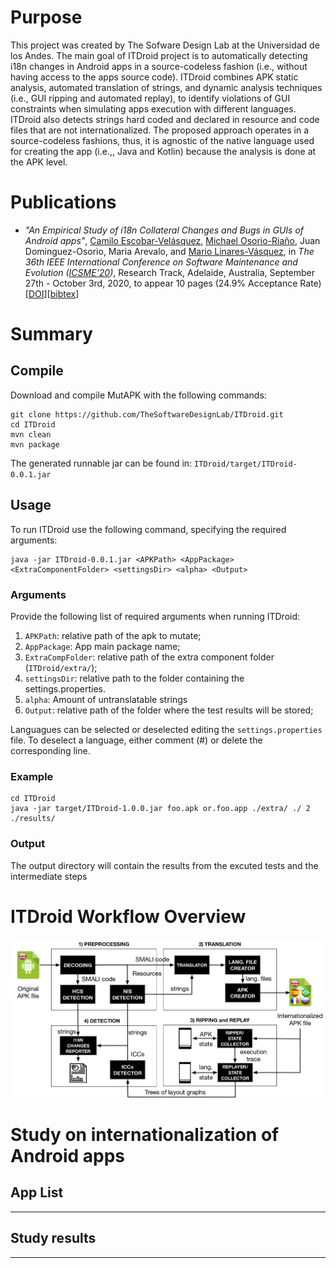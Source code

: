 # Purpose

This project was created by The Sofware Design Lab at the Universidad de los Andes. The main goal of ITDroid project is to automatically detecting i18n
changes in Android apps in a source-codeless fashion (i.e., without having access to the apps source code). ITDroid combines APK static analysis, automated translation of strings, and dynamic analysis techniques (i.e., GUI ripping and automated replay), to identify violations of GUI constraints when simulating apps execution with different languages. ITDroid also detects strings hard coded and declared in resource and code files that are not internationalized. The proposed approach operates in a source-codeless fashions, thus, it is agnostic of the native language used for creating the app (i.e.,, Java and Kotlin) because the analysis is done at the APK level.

<!-- # Video

<p align="center">
<iframe width="500" height="282" src="https://www.youtube.com/embed/p-ll9PlT0MY" frameborder="0" allow="accelerometer; autoplay; encrypted-media; gyroscope; picture-in-picture" allowfullscreen></iframe></p> -->

# Publications

- _"An Empirical Study of i18n Collateral Changes and Bugs in GUIs of Android apps"_, [Camilo Escobar-Velásquez](https://caev03.github.io), [Michael Osorio-Riaño](https://michaelosorio2017.github.io/), Juan Dominguez-Osorio, Maria Arevalo, and [Mario Linares-Vásquez](https://profesores.virtual.uniandes.edu.co/mlinaresv/en/inicio-en/), in _The 36th IEEE International Conference on Software Maintenance and Evolution ([ICSME'20](https://icsme2020.github.io/))_, Research Track, Adelaide, Australia, September 27th - October 3rd, 2020, to appear 10 pages (24.9% Acceptance Rate) [[DOI](https://doi.org/10.1109/ICSME46990.2020.00061)][[bibtex](/assets/pdfs/escobar2020itdroid.bib)]
  
# Summary
<!-- MutAPK is a mutation analysis framework for Android applications over APK Files.
MutAPK implements 35 mutation operators specifically for Android apps, covering the following categories:
- Activity/Intents
- Android Programming
- Back-End Services
- Connectivity
- Data
- Database
- General Programming
- GUI
- I/O
- Non-Functional Requirements

The complete list of mutation operators and their specification is available at the [Mutant Operators Section](http://thesoftwaredesignlab.github.io/MutAPK/#mutation-operators).
Given an Android App APK, MutAPK first extracts the Potential Fault Profile (PFP) and then automatically seeds mutants generating mutated copies of the App. -->

## Compile
Download and compile MutAPK with the following commands:
```
git clone https://github.com/TheSoftwareDesignLab/ITDroid.git
cd ITDroid
mvn clean
mvn package
```
The generated runnable jar can be found in: ``ITDroid/target/ITDroid-0.0.1.jar``

## Usage
To run ITDroid use the following command, specifying the required arguments:
```
java -jar ITDroid-0.0.1.jar <APKPath> <AppPackage> <ExtraComponentFolder> <settingsDir> <alpha> <Output>
```

### Arguments
Provide the following list of required arguments when running ITDroid:
1. ``APKPath``: relative path of the apk to mutate;
2. ``AppPackage``: App main package name;
3. ``ExtraCompFolder``:  relative path of the extra component folder (``ITDroid/extra/``);
4. ``settingsDir``: relative path to the folder containing the settings.properties.
5. ``alpha``: Amount of untranslatable strings
6. ``Output``: relative path of the folder where the test results will be stored;

Languagues can be selected or deselected editing the ``settings.properties`` file. To deselect a language, either comment (#) or delete the corresponding line.

### Example
```
cd ITDroid
java -jar target/ITDroid-1.0.0.jar foo.apk or.foo.app ./extra/ ./ 2 ./results/
```

### Output
The output directory will contain the results from the excuted tests and the intermediate steps

# ITDroid Workflow Overview

![workflow](/assets/imgs/genApproach.jpg)

<!-- ## App Processing

Using the APKTool library, MutAPK decodes the app's APK into a folder with all the resource files and the source files disassembled into SMALI files.

## Dead Code Removal

In order to identify the dead code within the app’ SMALI representation, we build the call graph of the app under analysis and identified the methods that are not called by others.

## Derivation of the Potential Fault Profile (PFP)

To extact the PFP, both XML and SMALI files of an app are statically analyzed searching for instructions that comply with the characteristics defined in the mutation operators. In the case of XML files, MutAPK goes through the content of XML files looking for matches between the file tags and the different  potential fault injection points. For SMALI files the process is based on the AST. The AST is obtained using the lexer and parser created by APKTool.

## Mutant Selection

After the PFP derivation is completed, a mapping between the mutation operators and the locations within the code identified as mutable is obtained. Using this map as input, along with the user selected technique, MutAPK generates a subset of the PFP to be used during the mutant generation process. If no selection technique is defined by the user, then, the whole set of mutants is generated.

## Mutant Generation 

As result of previous step, a pruned PFP is obtained. This PFP is used to start seeding the mutation in app copies, where they are analyzed to check if are equivalent or duplicated. If a mutant is tagged either as equivalent or duplicate, it is reported in the final csv file and its APK is not generated. In the other case, the mutants is functional and not equivalent or duplicated, its folder is used to generated the resultant mutated APK.

## Mutant Consolidation

At the end of the process, MutAPK generates a folder for each mutant, where in a positive case, contains the APK of the mutant. In the case, the mutant has being tagged as equivalent, duplicate or non-compilable, MutAPK reports the full mutated app folder for further analysis. -->

# Study on internationalization of Android apps

## App List
---

<!-- | App Name | Package Name | MutAPK Output* | 
|----------|--------------|--------|
| A2DP Volume | a2dp.Vol | [output](https://github.com/TheSoftwareDesignLab/MutAPK/tree/gh-pages/resources/execResults/a2dp.Vol)| 
| Quick Settings | com.bwx.bequick | [output](https://github.com/TheSoftwareDesignLab/MutAPK/tree/gh-pages/resources/execResults/com.bwx.bequick)|
| Book Catalogue | com.eleybourn.bookcatalogue | [output](https://github.com/TheSoftwareDesignLab/MutAPK/tree/gh-pages/resources/execResults/com.eleybourn.bookcatalogue)| 
| Mileage | com.evancharlton.mileage | [output](https://github.com/TheSoftwareDesignLab/MutAPK/tree/gh-pages/resources/execResults/com.evancharlton.mileage)|
| Sync My Pix | com.nloko.android.syncmypix | [output](https://github.com/TheSoftwareDesignLab/MutAPK/tree/gh-pages/resources/execResults/com.nloko.android.syncmypix)|
| Jamendo | com.teleca.jamendo | [output](https://github.com/TheSoftwareDesignLab/MutAPK/tree/gh-pages/resources/execResults/com.teleca.jamendo)|
| Sanity | cri.sanity | [output](https://github.com/TheSoftwareDesignLab/MutAPK/tree/gh-pages/resources/execResults/cri.sanity)|
| NetCounter | net.jaqpot.netcounter | [output](https://github.com/TheSoftwareDesignLab/MutAPK/tree/gh-pages/resources/execResults/net.jaqpot.netcounter)|
| PasswordMaker Pro | org.passwordmaker.android | [output](https://github.com/TheSoftwareDesignLab/MutAPK/tree/gh-pages/resources/execResults/org.passwordmaker.android)|
| MyExpenses | org.totschnig.myexpenses | [output](https://github.com/TheSoftwareDesignLab/MutAPK/tree/gh-pages/resources/execResults/org.totschnig.myexpenses)|

*Results contain the complementary files along with a copy of the console output -->

## Study results
---

<!-- | App Name | Dead Code Mutants | Equivalent Mutants | Duplicated Mutants | Generated Mutants | Representative Subset (PerOperator) | Representative Subset (WholePFPSet) |
|----------|:---:|:-----:|:---:|:---:|---|---|
| A2DP Volume |362 | 3 | 6 | 2575 | 788 | 698 |
| Quick Settings |462 | 4|4| 1748 | 627 | 328 |
| Book Catalogue |1711|11|31| 6990| 1166 | 377 |
| Mileage |921|6|29|3690|955|357|
| Sync My Pix |499|8|44|2469|616|346|
| Jamendo |478|4|10|3123|854|356|
| Sanity |639|5|13|3738|802|360|
| NetCounter |212|3|17|1358|454|309|
| PasswordMaker Pro |180|0|7|948|435|285|
| MyExpenses |282|10|0|2905|758|352| -->

<!-- # Mutation Operators

## Activity/Intents

> ___
### ActivityNotDefined <span class="badge badge-pill badge-secondary" style="float: right;">MDroid+</span><span class="badge badge-pill badge-info" style="float: right;">Text</span>
___
**Description:**  
Delete an activity entry in the Manifest file  
**Code Example:**  
Before:  
```xml
1 < activity android:name=".ImportActivity"
           android:label="@string/title_import" />
```
After:  
```
1 
```
___

> ___
### DifferentActivityIntentDefinition <span class="badge badge-pill badge-secondary" style="float: right;">MDroid+</span><span class="badge badge-pill badge-success" style="float: right;">AST</span>
___
**Description:**  
Replace the Activity.class argument in an Intent instantiation.  
**Code Example:**  
Before:  
```
1 const-class v3, Lcom/fsck/k9/activity/MessageCompose;  
2 invoke-direct {v1, v2, v3}, Landroid/content/Intent;
  -><init>(Landroid/content/Context;Ljava/lang/Class;)V
```
After:
```
1 const-class v1, Lcom/fsck/k9/activity/Accounts; 
2 invoke-direct {v1, v2, v3}, Landroid/content/Intent;
    -><init>(Landroid/content/Context;Ljava/lang/Class;)V
```
___

> ___
### InvalidActivityName <span class="badge badge-pill badge-secondary" style="float: right;">MDroid+</span><span class="badge badge-pill badge-info" style="float: right;">Text</span>
___
**Description:**  
Randomly insert typos in the path of an activity defined in the Manifest file.  
**Code Example:**  
Before:  
```xml
1 < activity android:name=".AboutActivity"
           android:label="@string/title_about" />
```
After:
```xml
1 < activity android:name=".AbutActivity"
           android:label="@string/title_about" />
```
___

> ___
### InvalidKeyIntentPutExtra <span class="badge badge-pill badge-secondary" style="float: right;">MDroid+</span><span class="badge badge-pill badge-success" style="float: right;">AST</span>
___
**Description:**  
Randomly generate a different key in an Intent.putExtra(key, value) call  
**Code Example:**  
Before:  
```
1 const-string v1, "message_decryption_result" 
2 invoke-virtual {v0, v1, p3}, Landroid/content/Intent;
    ->putExtra(Ljava/lang/String;Landroid/os/Parcelable;)
    Landroid/content/Intent;
```
After:
```
1 const-string v1, "3a55422d7ac44b6aac475cc5122b992b"
2 invoke-virtual {v0, v1, p3}, Landroid/content/Intent;
    ->putExtra(Ljava/lang/String;Landroid/os/Parcelable;)
    Landroid/content/Intent;
```
___

> ___
### InvalidLabel <span class="badge badge-pill badge-secondary" style="float: right;">MDroid+</span><span class="badge badge-pill badge-info" style="float: right;">Text</span> 
___
**Description:**  
Replace the attribute "android:label" in the Manifest file with a random string  
**Code Example:**  
Before:  
```xml
1 < activity android:name=".VehicleActivity" 
            android:label="@string/title_vehicle" />
```
After:
```xml
1 < activity android:name=".VehicleActivity" 
            android:label="ecab6839856b426fbdae3e6e8c46c3" />
```
___

> ___
### NullIntent <span class="badge badge-pill badge-secondary" style="float: right;">MDroid+</span><span class="badge badge-pill badge-success" style="float: right;">AST</span>
___
**Description:**  
Replace an Intent instantiation with null  
**Code Example:**  
Before:  
```
1 new-instance v1, Landroid/content/Intent;
2 iget-object v2, p0, Lio/github/hidroh/materialistic/accounts/AccountAuthenticator;
    ->mContext:Landroid/content/Context;
3 const-class v3, Lio/github/hidroh/materialistic/LoginActivity;
4 invoke-direct {v1, v2, v3}, Landroid/content/Intent;
    -><init>(Landroid/content/Context;Ljava/lang/Class;)V
```
After:
```
1 const/4 v1, 0x0
```
___

> ___
### NullValueIntentPutExtra <span class="badge badge-pill badge-secondary" style="float: right;">MDroid+</span><span class="badge badge-pill badge-success" style="float: right;">AST</span>
___
**Description:**  
Replace the value argument in an Intent.putExtra(key, value) call with new Parcelable[0]  
**Code Example:**  
Before:  
```
1 invoke-virtual {v1, v2, v3}, Landroid/content/Intent;
    ->putExtra(Ljava/lang/String;Z)Landroid/content/Intent;
```
After:
```
1 new-array v9, v9, [Landroid/os/Parcelable;
2 invoke-virtual {v1, v2, v9}, Landroid/content/Intent;
    ->putExtra(Ljava/lang/String;[Landroid/os/Parcelable;)
    Landroid/content/Intent;
```
___

> ___
### WrongMainActivity <span class="badge badge-pill badge-secondary" style="float: right;">MDroid+</span><span class="badge badge-pill badge-info" style="float: right;">Text</span>
___
**Description:**  
Randomly replace the main activity definition with a different activity  
**Code Example:**  
Before:  
```xml
1 <activity android:name=".Mileage" 
            android:theme="@android:style/Theme.NoTitleBar">
2  <intent-filter>
3     <action android:name="android.intent.action.MAIN" />
4     <category android:name="android.intent.category.LAUNCHER" />
5   </intent-filter>
6 </activity>
7 ...
8 <activity android:name=".AboutActivity" 
            android:label="@string/title_about" />
```
After:
```xml
1 <activity android:name=".AboutActivity" 
            android:theme="@android:style/Theme.NoTitleBar">
2   <intent-filter>
3     <action android:name="android.intent.action.MAIN" />
4     <category android:name="android.intent.category.LAUNCHER" />
5   </intent-filter>
6 </activity>
7 ...
8 <activity android:name=".Mileage" 
            android:label="@string/title_about" />
```
___

## Android Programming

> ___
### MissingPermissionManifest <span class="badge badge-pill badge-secondary" style="float: right;">MDroid+</span><span class="badge badge-pill badge-info" style="float: right;">Text</span>
___
**Description:**  
Selects and remove an &lt;uses-permission .../&gt; entry in the Manifest file  
**Code Example:**  
Before:  
```xml
1 <uses-permission 
    android:name="android.permission.WRITE_EXTERNAL_STORAGE" />
```
After:
```
1 
```
___

> ___
### NullGPSLocation <span class="badge badge-pill badge-secondary" style="float: right;">MDroid+</span><span class="badge badge-pill badge-success" style="float: right;">AST</span>
___
**Description:**  
Inject a Null GPS location in the location services  
**Code Example:**  
Before:  
```
1 .local v0, "location":Landroid/location/Location;
```
After:
```
1 const/4 v0, 0x0               
2 .local v0, "location":Landroid/location/Location;
```
___

> ___
### SDKVersion <span class="badge badge-pill badge-secondary" style="float: right;">MDroid+</span><span class="badge badge-pill badge-info" style="float: right;">Text</span>
___
**Description:**  
Randomly mutate the integer values in the SdkVersion-related attributes  
**Code Example:**  
Before:  
```xml
1 <uses-sdk android:minSdkVersion="4" 
            android:targetSdkVersion="10"/>
```
After:
```xml
1 <uses-sdk android:minSdkVersion="7" 
            android:targetSdkVersion="10"/>
```
___

> ___
### WrongStringResource <span class="badge badge-pill badge-secondary" style="float: right;">MDroid+</span><span class="badge badge-pill badge-info" style="float: right;">Text</span>
___
**Description:**  
Select a &lt;string .../&gt; entry in /res/values/strings.xml file and mutate the string value  
**Code Example:**  
Before:  
```xml
1 < string name="update_finished_importing">
    Import finished!
  </ string>
```
After:
```xml
1 < string name="update_finished_importing">
    ecab6839856b426fbdae3e6e8c46c38c
  </ string>
```
___

## Connectivity

> ___
### BluetoothAdapterAlwaysEnabled <span class="badge badge-pill badge-secondary" style="float: right;">MDroid+</span><span class="badge badge-pill badge-success" style="float: right;">AST</span>
___
**Description:**  
Replace a BluethootAdapter.isEnabled() call with "true"  
**Code Example:**  
Before:  
```
1 invoke-virtual/range {v19 .. v19}, 
    Landroid/bluetooth/BluetoothAdapter;->isEnabled()Z
2 move-result v3
3 if-eqz v3, :cond_13
```
After:
```
1 
```
___

> ___
### NullBluetoothAdapter <span class="badge badge-pill badge-secondary" style="float: right;">MDroid+</span><span class="badge badge-pill badge-success" style="float: right;">AST</span>
___
**Description:**  
Replace a BluetoothAdapter instance with null  
**Code Example:**  
Before:  
```
1 invoke-static {}, Landroid/bluetooth/BluetoothAdapter;
    ->getDefaultAdapter()Landroid/bluetooth/BluetoothAdapter;
2 move-result-object v10
```
After:
```
1 invoke-static {}, Landroid/bluetooth/BluetoothAdapter;
    ->getDefaultAdapter()Landroid/bluetooth/BluetoothAdapter;
2 const/16 v10, 0x0
```
___

## Data

> ___
### InvalidURI <span class="badge badge-pill badge-secondary" style="float: right;">MDroid+</span><span class="badge badge-pill badge-success" style="float: right;">AST</span>
___
**Description:**  
If URI are used internally, randomly mutate the URIs  
**Code Example:**  
Before:  
```
1 invoke-direct {v3, v0}, 
    Ljava/net/URI;-><init>(Ljava/lang/String;)V
```
After:
```
1 const-string v2, "7e2cd5897951414db37193f8018a753c"
2 invoke-direct {v3, v2}, Ljava/net/URI;
    -><init>(Ljava/lang/String;)V
```
___

## Database

> ___
### ClosingNullCursor <span class="badge badge-pill badge-secondary" style="float: right;">MDroid+</span><span class="badge badge-pill badge-success" style="float: right;">AST</span>
___
**Description:**  
Assign a cursor to null before it is closed  
**Code Example:**  
Before:  
```
1 invoke-interface {v3}, 
    Landroid/database/Cursor;->close()V
```
After:
```
1 const/4 v3, 0x0
2 invoke-interface {v3}, 
    Landroid/database/Cursor;->close()V
```
___

> ___
### InvalidIndexQueryParameter <span class="badge badge-pill badge-secondary" style="float: right;">MDroid+</span><span class="badge badge-pill badge-success" style="float: right;">AST</span>
___
**Description:**  
Changes the query parameter array for an empty array  
**Code Example:**  
Before:  
```
1 invoke-virtual {v5, v7, v4}, 
    Landroid/database/sqlite/SQLiteDatabase;->
    rawQuery(Ljava/lang/String;[Ljava/lang/String;)
    Landroid/database/Cursor;
```
After:
```
1 const/4 v1, 0x0
2 new-array v4, v1, [Ljava/lang/String;
3 invoke-virtual {v5, v7, v4}, 
    Landroid/database/sqlite/SQLiteDatabase;->
    rawQuery(Ljava/lang/String;[Ljava/lang/String;)
    Landroid/database/Cursor;
```
___

> ___
### InvalidSQLQuery <span class="badge badge-pill badge-secondary" style="float: right;">MDroid+</span><span class="badge badge-pill badge-success" style="float: right;">AST</span>
___
**Description:**  
Randomly mutate a SQL query  
**Code Example:**  
Before:  
```
1 invoke-virtual {v5, v7, v4}, 
    Landroid/database/sqlite/SQLiteDatabase;->
    rawQuery(Ljava/lang/String;[Ljava/lang/String;)
    Landroid/database/Cursor;
```
After:
```
1 const-string v7, "9e220601a5ff474caad7d5495b14af75"
2 invoke-virtual {v5, v7, v4}, 
    Landroid/database/sqlite/SQLiteDatabase;->
    rawQuery(Ljava/lang/String;[Ljava/lang/String;)
    Landroid/database/Cursor;
```
___

## General Programming

> ___
### InvalidDate <span class="badge badge-pill badge-secondary" style="float: right;">MDroid+</span><span class="badge badge-pill badge-success" style="float: right;">AST</span>
___
**Description:**  
Set a random Date to a date object  
**Code Example:**  
Before:  
```
1 invoke-direct {v6, v1, v2}, 
    Ljava/util/Date;-><init>(J)V
```
After:
```
1 const-wide v1, 0xeb34dd0L
2 invoke-direct {v6, v1, v2}, 
    Ljava/util/Date;-><init>(J)
```
___

> ___
### NullMethodCallArgument <span class="badge badge-pill badge-secondary" style="float: right;">MDroid+</span><span class="badge badge-pill badge-success" style="float: right;">AST</span>
___
**Description:**  
Set null to a method call argument  
**Code Example:**  
Before:  
```
1 invoke-direct {v0, v1, v5}, 
    Lcom/fsck/k9/Account$FolderMode;
    -><init>(Ljava/lang/String;I)V
```
After:
```
1 const/4 v1, 0x0
2 invoke-direct {v0, v1, v5}, 
    Lcom/fsck/k9/Account$FolderMode;
    -><init>(Ljava/lang/String;I)V
```
___

## GUI

> ___
### FindViewByIDReturnsNull <span class="badge badge-pill badge-secondary" style="float: right;">MDroid+</span><span class="badge badge-pill badge-success" style="float: right;">AST</span>
___
**Description:**  
Assign a variable (returned by Activity.findViewById) to null  
**Code Example:**  
Before:  
```
1 invoke-virtual {p0, p1}, 
    Lio/github/hidroh/materialistic/AboutActivity;
    ->findViewById(I)Landroid/view/View;
2 move-result-object v0
3 check-cast v0, Landroid/widget/TextView;
```
After:
```
1 const/4 v1, 0x0
```
___

> ___
### InvalidColor <span class="badge badge-pill badge-secondary" style="float: right;">MDroid+</span><span class="badge badge-pill badge-info" style="float: right;">Text</span>
___
**Description:**  
Randomly change colors in layout files  
**Code Example:**  
Before:  
```xml
1 <item name="red" type="color">#FFFF4444</item>
```
After:
```xml
1 <item name="red" type="color">#FF669900</item>
```
___

> ___
### InvalidIDFindView <span class="badge badge-pill badge-secondary" style="float: right;">MDroid+</span><span class="badge badge-pill badge-success" style="float: right;">AST</span>
___
**Description:**  
Replace the id argument in an Activity.findViewById call  
**Code Example:**  
Before:  
```
1 const v5, 0x7f0d007d
2 invoke-virtual {v4, v5}, 
    Landroid/view/View;
    ->findViewById(I)Landroid/view/View;
```
After:
```
1 const/16 v5, 0x99abad00
2 invoke-virtual {v4, v5}, 
    Landroid/view/View;->
    findViewById(I)Landroid/view/View;
```
___

> ___
### InvalidViewFocus <span class="badge badge-pill badge-secondary" style="float: right;">MDroid+</span><span class="badge badge-pill badge-success" style="float: right;">AST</span>
___
**Description:**  
Randomly focus a GUI component  
**Code Example:**  
Before:  
```
1 invoke-virtual {p0, v1}, 
    Lcom/fsck/k9/view/ClientCertificateSpinner;
    ->findViewById(I)Landroid/view/View;
2 move-result-object v1
3 check-cast v1, Landroid/widget/Button;
4 iput-object v1, p0, 
    Lcom/fsck/k9/view/ClientCertificateSpinner;
    ->mSelection:Landroid/widget/Button;
```
After:
```
1 invoke-virtual {p0, v1}, 
    Lcom/fsck/k9/view/ClientCertificateSpinner;
    ->findViewById(I)Landroid/view/View;
2 move-result-object v1
3 check-cast v1, Landroid/widget/Button;
4 iput-object v1, p0, 
    Lcom/fsck/k9/view/ClientCertificateSpinner;
    ->mSelection:Landroid/widget/Button;
5 iget-object v1, p0, 
    Lcom/fsck/k9/view/ClientCertificateSpinner;
    ->mSelection:Landroid/widget/Button;
6 invoke-virtual {v1}, 
    Landroid/widget/Button;->requestFocus()Z
```
___

> ___
### ViewComponentNotVisible <span class="badge badge-pill badge-secondary" style="float: right;">MDroid+</span><span class="badge badge-pill badge-success" style="float: right;">AST</span>
___
**Description:**  
Set visible attribute (from a View) to false  
**Code Example:**  
Before:  
```
1 invoke-virtual {p0, v1}, 
    Lcom/fsck/k9/view/ClientCertificateSpinner;
    ->findViewById(I)Landroid/view/View;
2 move-result-object v1
3 check-cast v1, Landroid/widget/ImageButton;
4 iput-object v1, p0, 
    Lcom/fsck/k9/view/ClientCertificateSpinner;
    ->mDeleteButton:Landroid/widget/ImageButton;
5 .line 58
6 iget-object v1, p0, 
    Lcom/fsck/k9/view/ClientCertificateSpinner;
    ->mDeleteButton:Landroid/widget/ImageButton;
```
After:
```
1 invoke-virtual {p0, v1}, 
    Lcom/fsck/k9/view/ClientCertificateSpinner;
    ->findViewById(I)Landroid/view/View;
2 move-result-object v1
3 check-cast v1, Landroid/widget/ImageButton;
4 iput-object v1, p0, 
    Lcom/fsck/k9/view/ClientCertificateSpinner;
    ->mDeleteButton:Landroid/widget/ImageButton;
5 .line 58
6 iget-object v1, p0, 
    Lcom/fsck/k9/view/ClientCertificateSpinner;
    ->mDeleteButton:Landroid/widget/ImageButton;
7 const/4 v9, 0x4
8 invoke-virtual {v1, v9}, 
    Lcom/fsck/k9/view/ClientCertificateSpinner;
    ->setVisibility(I)V
```
___

## I/O

> ___
### InvalidFilePath <span class="badge badge-pill badge-secondary" style="float: right;">MDroid+</span><span class="badge badge-pill badge-success" style="float: right;">AST</span>
___
**Description:**  
Randomly mutate paths to files  
**Code Example:**  
Before:  
```
1 invoke-direct {v0, v1}, 
    Ljava/io/File;-><init>(Ljava/lang/String;)V
```
After:
```
1 const-string v9, "e03044246cea40e195e920cd2eb9840f"
2 invoke-direct {v0, v9}, 
    Ljava/io/File;-><init>(Ljava/lang/String;)V
```
___

> ___
### NullInputStream <span class="badge badge-pill badge-secondary" style="float: right;">MDroid+</span><span class="badge badge-pill badge-success" style="float: right;">AST</span>
___
**Description:**  
Assign an input stream to null before it is closed  
**Code Example:**  
Before:  
```
1 invoke-virtual {v0}, Ljava/io/InputStream;->close()V
```
After:
```
1 const/4 v0, 0x0
2 invoke-virtual {v0}, Ljava/io/InputStream;->close()V
```
___

> ___
### NullOutputStream <span class="badge badge-pill badge-secondary" style="float: right;">MDroid+</span><span class="badge badge-pill badge-success" style="float: right;">AST</span>
___
**Description:**  
Assign an output stream to null before it is closed  
**Code Example:**  
Before:  
```
1 invoke-virtual {v0}, Ljava/io/OutputStream;->close()V
```
After:
```
1 const/4 v0, 0x0
2 invoke-virtual {v0}, Ljava/io/OutputStream;->close()V
```
___

## Non-Functional Requirements

> ___
### LengthyBackEndService <span class="badge badge-pill badge-secondary" style="float: right;">MDroid+</span><span class="badge badge-pill badge-success" style="float: right;">AST</span>
___
**Description:**  
Inject large delay right-after a call to a back-end service  
**Code Example:**  
Before:  
```
1 .local v14, "response":Lorg/apache/http/HttpResponse;
```
After:
```
1 .local v14, "response":Lorg/apache/http/HttpResponse;
2 invoke-direct/range {p0 .. p0}, 
    Lcom/fsck/k9/mail/store/webdav/WebDavFolder;->delay()V
3 ...
4 .method private delay()V
5    .locals 2
6    .line 332
7    const-wide/16 v0, 0x2710
8    :try_start_0
9    invoke-static {v0, v1}, Ljava/lang/Thread;->sleep(J)V
10   :try_end_0
11   .catch Ljava/lang/InterruptedException; 
       {:try_start_0 .. :try_end_0} :catch_0
12   .line 335
13   goto :goto_0
14   .line 333
15   :catch_0
16   move-exception v0
17   .line 334
18   .local v0, "e":Ljava/lang/InterruptedException;
19   invoke-virtual {v0}, 
       Ljava/lang/InterruptedException;->printStackTrace()V
20   .line 336
21   .end local v0    # "e":Ljava/lang/InterruptedException;
22   :goto_0
23   return-void
24 .end method
```
___

> ___
### LengthyGUICreation <span class="badge badge-pill badge-secondary" style="float: right;">MDroid+</span><span class="badge badge-pill badge-success" style="float: right;">AST</span>
___
**Description:**  
Insert a long delay (\ie Thread.sleep(..)) in the creation GUI thread  
**Code Example:**  
Before:  
```
1 .method public onCreate(Landroid/os/Bundle;)V
2 .locals 1
3 .param p1, "savedInstanceState"    # Landroid/os/Bundle;
4 .line 107
5 invoke-super {p0, p1}, Lcom/fsck/k9/activity/K9Activity;
    ->onCreate(Landroid/os/Bundle;)V
```
After:
```
1 .method public onCreate(Landroid/os/Bundle;)V
2 .locals 1
3 .param p1, "savedInstanceState"    # Landroid/os/Bundle;
4 .line 107
5 invoke-super {p0, p1}, Lcom/fsck/k9/activity/K9Activity;
    ->onCreate(Landroid/os/Bundle;)V
6 ...
7 .method private delay()V
8    .locals 2
9    .line 332
10   const-wide/16 v0, 0x2710
11   :try_start_0
12   invoke-static {v0, v1}, Ljava/lang/Thread;->sleep(J)V
13   :try_end_0
14   .catch Ljava/lang/InterruptedException; 
       {:try_start_0 .. :try_end_0} :catch_0
15   .line 335
16   goto :goto_0
17   .line 333
18   :catch_0
19   move-exception v0
20   .line 334
21   .local v0, "e":Ljava/lang/InterruptedException;
22   invoke-virtual {v0}, 
       Ljava/lang/InterruptedException;->printStackTrace()V
22   .line 336
23   .end local v0    # "e":Ljava/lang/InterruptedException;
24   :goto_0
25   return-void
26 .end method
```
___

> ___
### LengthyGUIListener <span class="badge badge-pill badge-secondary" style="float: right;">MDroid+</span><span class="badge badge-pill badge-success" style="float: right;">AST</span>
___
**Description:**  
Insert a long delay (i.e., Thread.sleep()) in a GUI Listener  
**Code Example:**  
Before:  
```
1 .method public onCreate(Landroid/os/Bundle;)V
2 .locals 1
3 .param p1, "v"    # Landroid/view/View;
```
After:
```
1 .method public onCreate(Landroid/os/Bundle;)V
2 .locals 1
3 .param p1, "v"    # Landroid/view/View;
4 ...
5 .method private delay()V
6    .locals 2
7    .line 332
8    const-wide/16 v0, 0x2710
9    :try_start_0
10   invoke-static {v0, v1}, Ljava/lang/Thread;->sleep(J)V
11   :try_end_0
12   .catch Ljava/lang/InterruptedException; 
       {:try_start_0 .. :try_end_0} :catch_0
13   .line 335
14   goto :goto_0
15   .line 333
16   :catch_0
17   move-exception v0
18   .line 334
19   .local v0, "e":Ljava/lang/InterruptedException;
20   invoke-virtual {v0}, 
       Ljava/lang/InterruptedException;->printStackTrace()V
21   .line 336
22   .end local v0    # "e":Ljava/lang/InterruptedException;
23   :goto_0
24   return-void
25 .end method
```
___

> ___
### LongConnectionTimeout <span class="badge badge-pill badge-secondary" style="float: right;">MDroid+</span><span class="badge badge-pill badge-success" style="float: right;">AST</span>
___
**Description:**  
Increase the time-out of connection to backend services  
**Code Example:**  
Before:  
```
1 invoke-static {v3, v4}, 
    Lorg/apache/http/params/HttpConnectionParams;
    ->setConnectionTimeout(Lorg/apache/http/params/HttpParams;I)V
```
After:
```
1 const v4, 0x186a0
2 invoke-static {v3, v4}, 
    Lorg/apache/http/params/HttpConnectionParams;
    ->setConnectionTimeout(Lorg/apache/http/params/HttpParams;I)V
```
___

> ___
### OOMLargeImage <span class="badge badge-pill badge-secondary" style="float: right;">MDroid+</span><span class="badge badge-pill badge-success" style="float: right;">AST</span>
___
**Description:**  
Increase the size of bitmaps by explicitly setting large dimensions  
**Code Example:**  
Before:  
```
1 invoke-static {v8, v5, v6, v7}, 
    Landroid/graphics/Bitmap;
    ->createScaledBitmap(Landroid/graphics/Bitmap;IIZ)
    Landroid/graphics/Bitmap;
```
After:
```
1 const v6, 0x186a0
2 invoke-static {v8, v6, v6, v7}, 
    Landroid/graphics/Bitmap;
    ->createScaledBitmap(Landroid/graphics/Bitmap;IIZ)
    Landroid/graphics/Bitmap;
```
___  
    
---
Hosted on GitHub Pages - Theme by [orderedlist](https://github.com/orderedlist) -->
